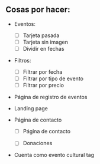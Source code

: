 ## Cosas por hacer:

- Eventos:
  - [ ] Tarjeta pasada
  - [ ] Tarjeta sin imagen
  - [ ] Dividir en fechas

- Filtros:
  - [ ] Filtrar por fecha
  - [ ] Filtrar por tipo de evento
  - [ ] Filtrar por precio

- Página de registro de eventos

- Landing page

- Página de contacto
  - [ ] Página de contacto
  - [ ] Donaciones


- Cuenta como evento cultural tag